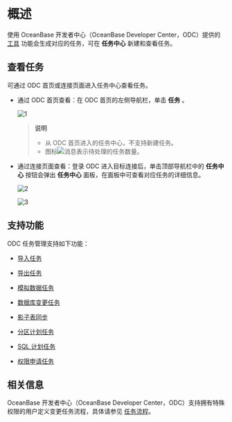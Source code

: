 概述 
=======================

使用 OceanBase 开发者中心（OceanBase Developer Center，ODC）提供的 [工具](../6.web-odc-use-tools/1.web-odc-data-export-and-import/1.web-odc-data-export-and-import-overview.md) 功能会生成对应的任务，可在 **任务中心** 新建和查看任务。

查看任务 
-------------------------

可通过 ODC 首页或连接页面进入任务中心查看任务。

* 通过 ODC 首页查看：在 ODC 首页的左侧导航栏，单击 **任务** 。

  ![1](https://obbusiness-private.oss-cn-shanghai.aliyuncs.com/doc/img/odc/410/task/overview/1.png)
  
  > **说明**<br>
  > - 从 ODC 首页进入的任务中心，不支持新建任务。<br>
  > - 图标![消息](https://obbusiness-private.oss-cn-shanghai.aliyuncs.com/doc/img/odc/%E6%B6%88%E6%81%AF.jpg)表示待处理的任务数量。
  

* 通过连接页面查看：登录 ODC 进入目标连接后，单击顶部导航栏中的 **任务中心** 按钮会弹出 **任务中心** 面板，在面板中可查看对应任务的详细信息。

  ![2](https://obbusiness-private.oss-cn-shanghai.aliyuncs.com/doc/img/odc/410/task/overview/2.png)

  ![3](https://obbusiness-private.oss-cn-shanghai.aliyuncs.com/doc/img/odc/410/task/overview/3.png)





支持功能 
-------------------------

ODC 任务管理支持如下功能：

* [导入任务](../9.web-odc-task-management/2.web-odc-import-tasks.md)

  

* [导出任务](../9.web-odc-task-management/3.web-odc-export-tasks.md)

  

* [模拟数据任务](../9.web-odc-task-management/4.web-odc-data-mocking-tasks.md)

  

* [数据库变更任务](../9.web-odc-task-management/5.web-odc-database-change-task.md)

* [影子表同步](../9.web-odc-task-management/6.web-odc-shadow-table-synchronization-task.md)

* [分区计划任务](../9.web-odc-task-management/7.web-odc-partition-scheme-task.md)

* [SQL 计划任务](../9.web-odc-task-management/8.web-odc-sql-scheme-task.md)

* [权限申请任务](../9.web-odc-task-management/9.web-odc-apply-for-permissions-task.md)


相关信息 
-------------------------

OceanBase 开发者中心（OceanBase Developer Center，ODC）支持拥有特殊权限的用户定义变更任务流程，具体请参见 [任务流程](../4.web-odc-public-resource-management/4.web-odc-task-process.md)。
